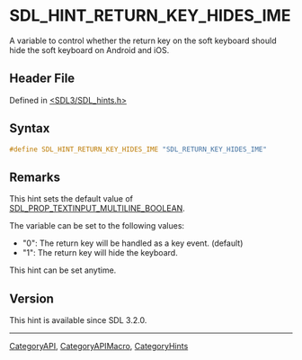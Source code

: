 # SDL_HINT_RETURN_KEY_HIDES_IME

A variable to control whether the return key on the soft keyboard should hide the soft keyboard on Android and iOS.

## Header File

Defined in [<SDL3/SDL_hints.h>](https://github.com/libsdl-org/SDL/blob/main/include/SDL3/SDL_hints.h)

## Syntax

```c
#define SDL_HINT_RETURN_KEY_HIDES_IME "SDL_RETURN_KEY_HIDES_IME"
```

## Remarks

This hint sets the default value of
[SDL_PROP_TEXTINPUT_MULTILINE_BOOLEAN](SDL_PROP_TEXTINPUT_MULTILINE_BOOLEAN).

The variable can be set to the following values:

- "0": The return key will be handled as a key event. (default)
- "1": The return key will hide the keyboard.

This hint can be set anytime.

## Version

This hint is available since SDL 3.2.0.





----
[CategoryAPI](CategoryAPI), [CategoryAPIMacro](CategoryAPIMacro), [CategoryHints](CategoryHints)

